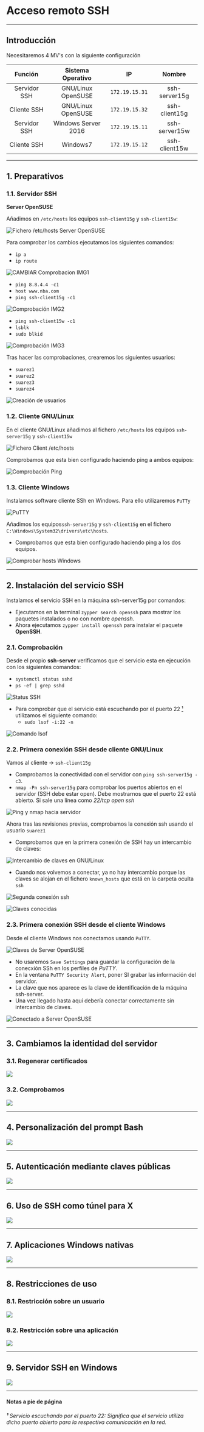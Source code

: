 
# Acceso remoto SSH

---

## Introducción

Necesitaremos 4 MV's con la siguiente configuración

Función      | Sistema Operativo   |      IP        |    Nombre      |
:----------: | :-----------------: | :------------: | :------------: |
Servidor SSH | GNU/Linux OpenSUSE  | `172.19.15.31` | ssh-server15g  |
Cliente SSH  | GNU/Linux OpenSUSE  | `172.19.15.32` | ssh-client15g |
Servidor SSH | Windows Server 2016 | `172.19.15.11` | ssh-server15w  |
Cliente SSH  | Windows7            | `172.19.15.12` | ssh-client15w |

---

## 1. Preparativos

### 1.1. Servidor SSH

**Server OpenSUSE**

Añadimos en `/etc/hosts` los equipos `ssh-client15g` y `ssh-client15w`:

![Fichero /etc/hosts Server OpenSUSE](./images/hosts-server-os.png)

Para comprobar los cambios ejecutamos los siguientes comandos:
  * `ip a`
  * `ip route`

![CAMBIAR Comprobacion IMG1](./images/comp1-server-os.png)

  * `ping 8.8.4.4 -c1`
  * `host www.nba.com`
  * `ping ssh-client15g -c1`

![Comprobación IMG2](./images/comp2-server-os.png)

  * `ping ssh-client15w -c1`
  * `lsblk`
  * `sudo blkid`

![Comprobación IMG3](./images/comp3-server-os.png)

Tras hacer las comprobaciones, crearemos los siguientes usuarios:
  * `suarez1`
  * `suarez2`
  * `suarez3`
  * `suarez4`

![Creación de usuarios](./images/usuarios.png)

### 1.2. Cliente GNU/Linux

En el cliente GNU/Linux añadimos al fichero `/etc/hosts` los equipos `ssh-server15g` y `ssh-client15w`

![Fichero Client /etc/hosts](./images/hosts-client-os.png)

Comprobamos que esta bien configurado haciendo ping a ambos equipos:

![Comprobación Ping](./images/comp-hosts.png)

### 1.3. Cliente Windows

Instalamos software cliente SSh en Windows. Para ello utilizaremos `PuTTy`

![PuTTY](./images/putty.png)

Añadimos los equipos`ssh-server15g` y `ssh-client15g` en el fichero `C:\Windows\System32\drivers\etc\hosts`.
  * Comprobamos que esta bien configurado haciendo ping a los dos equipos.

![Comprobar hosts Windows](./images/hosts-client-w.png)

---

## 2. Instalación del servicio SSH

Instalamos el servicio SSH en la máquina ssh-server15g por comandos:
  * Ejecutamos en la terminal `zypper search openssh` para mostrar los paquetes instalados o no con nombre *openssh*.
  * Ahora ejecutamos `zypper install openssh` para instalar el paquete **OpenSSH**.

### 2.1. Comprobación

Desde el propio **ssh-server** verificamos que el servicio esta en ejecución con los siguientes comandos:
  * `systemctl status sshd`
  * `ps -ef | grep sshd`

![Status SSH](./images/ssh-server-os.png)

* Para comprobar que el servicio está escuchando por el puerto 22 [¹](#-servicio-escuchando-por-el-puerto-22-significa-que-el-servicio-utiliza-dicho-puerto-abierto-para-la-respectiva-comunicación-en-la-red) utilizamos el siguiente comando:
  * `sudo lsof -i:22 -n`

![Comando lsof](./images/lsof-22.png)

### 2.2. Primera conexión SSH desde cliente GNU/Linux

Vamos al cliente -> `ssh-client15g`
  * Comprobamos la conectividad con el servidor con `ping ssh-server15g -c3`.
  * `nmap -Pn ssh-server15g` para comprobar los puertos abiertos en el servidor (SSH debe estar open). Debe mostrarnos que el puerto 22 está abierto. Si sale una línea como *22/tcp  open  ssh*

![Ping y nmap hacia servidor](./images/ping-nmap-cs.png)

Ahora tras las revisiones previas, comprobamos la conexión ssh usando el usuario `suarez1`
  * Comprobamos que en la primera conexión de SSH hay un intercambio de claves:

![Intercambio de claves en GNU/Linux](./images/claves-os.png)

  * Cuando nos volvemos a conectar, ya no hay intercambio porque las claves se alojan en el fichero `known_hosts` que está en la carpeta oculta `ssh`

![Segunda conexión ssh](./images/login-again-os.png)

![Claves conocidas](./images/know-hosts.png)

### 2.3. Primera conexión SSH desde el cliente Windows

Desde el cliente Windows nos conectamos usando `PuTTY`.

![Claves de Server OpenSUSE](./images/clientew-conect-server-os.png)

  * No usaremos `Save Settings` para guardar la configuración de la conecxión SSh en los perfiles de *PuTTY*.
  * En la ventana `PuTTY Security Alert`, poner SI grabar las información del servidor.
* La clave que nos aparece es la clave de identificación de la máquina ssh-server.
* Una vez llegado hasta aquí debería conectar correctamente sin intercambio de claves.

![Conectado a Server OpenSUSE](./images/conectado-serverg-windows.png)

---

## 3. Cambiamos la identidad del servidor

### 3.1. Regenerar certificados



![](./images/.png)

### 3.2. Comprobamos



![](./images/.png)

---

## 4. Personalización del prompt Bash



![](./images/.png)

---

## 5. Autenticación mediante claves públicas



![](./images/.png)

---

## 6. Uso de SSH como túnel para X



![](./images/.png)

---

## 7. Aplicaciones Windows nativas



![](./images/.png)

---

## 8. Restricciones de uso

### 8.1. Restricción sobre un usuario



![](./images/.png)

### 8.2. Restricción sobre una aplicación



![](./images/.png)

---

## 9. Servidor SSH en Windows



![](./images/.png)

---
#### Notas a pie de página

###### **¹** Servicio escuchando por el puerto 22: *Significa que el servicio utiliza dicho puerto abierto para la respectiva comunicación en la red.*
